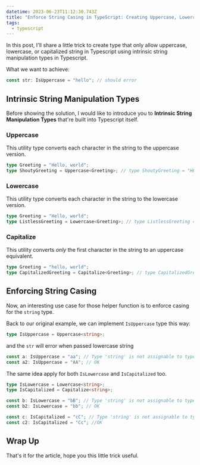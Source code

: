 ```yaml
---
datetime: 2023-06-23T11:12:30.743Z
title: "Enforce String Casing in TypeScript: Creating Uppercase, Lowercase, and Capitalized String Types"
tags:
  - typescript
---
```


In this post, I'll share a little trick to create type that only allow uppercase, lowercase, or capitalized string in Typescript using intrinsic string manipulation types in Typescript.

What we want to achieve:

```ts
const str: IsUppercase = "hello"; // should error
```

## Intrinsic String Manipulation Types

Before showing the solution, I would like to introduce you to **Intrinsic String Manipulation Types** that're built into Typescript itself.

### Uppercase

This utility type converts each character in the string to the uppercase version.

```ts
type Greeting = "Hello, world";
type ShoutyGreeting = Uppercase<Greeting>; // type ShoutyGreeting = "HELLO, WORLD"
```

### Lowercase

This utility type converts each character in the string to the lowercase version.

```ts
type Greeting = "Hello, world";
type ListlessGreeting = Lowercase<Greeting>; // type ListlessGreeting = "hello, world"
```

### Capitalize

This utility converts _only_ the first character in the string to an uppercase equivalent.

```ts
type Greeting = "hello, world";
type CapitalizedGreeting = Capitalize<Greeting>; // type CapitalizedGreeting = "Hello, world"
```

## Enforcing String Casing

Now, an interesting use case for those helper function is to enforce casing for the `string` type.

Back to our original example, we can implement `IsUppercase` type this way:

```ts
type IsUppercase = Uppercase<string>;
```

and the `str` will error when passed lowercase string

```ts
const a: IsUppercase = "aa"; // Type 'string' is not assignable to type 'Uppercase<string>'
const a2: IsUppercase = "AA"; // OK
```

The same idea apply for both `IsLowercase` and `IsCapitalized` too.

```ts
type IsLowercase = Lowercase<string>;
type IsCapitalized = Capitalize<string>;

const b: IsLowercase = "bB"; // Type 'string' is not assignable to type 'Lowercase<string>'
const b2: IsLowercase = "bb"; // OK

const c: IsCapitalized = "cC"; // Type 'string' is not assignable to type 'Capitalize<string>'
const c2: IsCapitalized = "Cc"; //OK
```

## Wrap Up

That's it for the article, hope you this little trick useful.
